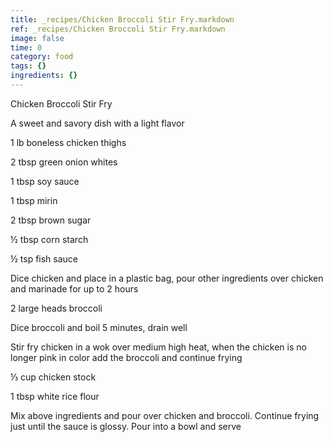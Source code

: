 ```yaml
---
title: _recipes/Chicken Broccoli Stir Fry.markdown
ref: _recipes/Chicken Broccoli Stir Fry.markdown
image: false
time: 0
category: food
tags: {}
ingredients: {}
---
```

Chicken Broccoli Stir Fry

A sweet and savory dish with a light flavor

1 lb boneless chicken thighs

2 tbsp green onion whites

1 tbsp soy sauce

1 tbsp mirin

2 tbsp brown sugar

½ tbsp corn starch

½ tsp fish sauce

Dice chicken and place in a plastic bag, pour other ingredients over
chicken and marinade for up to 2 hours

2 large heads broccoli

Dice broccoli and boil 5 minutes, drain well

Stir fry chicken in a wok over medium high heat, when the chicken is no
longer pink in color add the broccoli and continue frying

⅓ cup chicken stock

1 tbsp white rice flour

Mix above ingredients and pour over chicken and broccoli. Continue
frying just until the sauce is glossy. Pour into a bowl and serve
